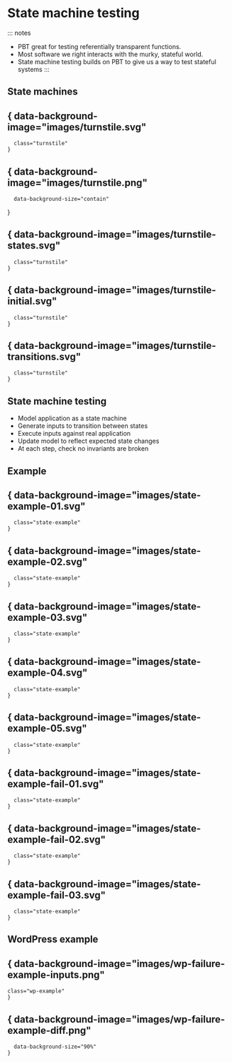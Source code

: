 # State machine testing

::: notes
- PBT great for testing referentially transparent functions.
- Most software we right interacts with the murky, stateful world.
- State machine testing builds on PBT to give us a way to test stateful systems
:::

## State machines

## { data-background-image="images/turnstile.svg"
      class="turnstile"
    }

## { data-background-image="images/turnstile.png"
      data-background-size="contain"
   }

## { data-background-image="images/turnstile-states.svg"
      class="turnstile"
    }

## { data-background-image="images/turnstile-initial.svg"
      class="turnstile"
    }

## { data-background-image="images/turnstile-transitions.svg"
      class="turnstile"
    }

## State machine testing

- Model application as a state machine
- Generate inputs to transition between states
- Execute inputs against real application
- Update model to reflect expected state changes
- At each step, check no invariants are broken

## Example

## { data-background-image="images/state-example-01.svg"
      class="state-example"
    }

## { data-background-image="images/state-example-02.svg"
      class="state-example"
    }

## { data-background-image="images/state-example-03.svg"
      class="state-example"
    }

## { data-background-image="images/state-example-04.svg"
      class="state-example"
    }

## { data-background-image="images/state-example-05.svg"
      class="state-example"
    }

## { data-background-image="images/state-example-fail-01.svg"
      class="state-example"
    }

## { data-background-image="images/state-example-fail-02.svg"
      class="state-example"
    }

## { data-background-image="images/state-example-fail-03.svg"
      class="state-example"
    }

## WordPress example

## { data-background-image="images/wp-failure-example-inputs.png"
    class="wp-example"
    }

## { data-background-image="images/wp-failure-example-diff.png"
      data-background-size="90%"
    }

